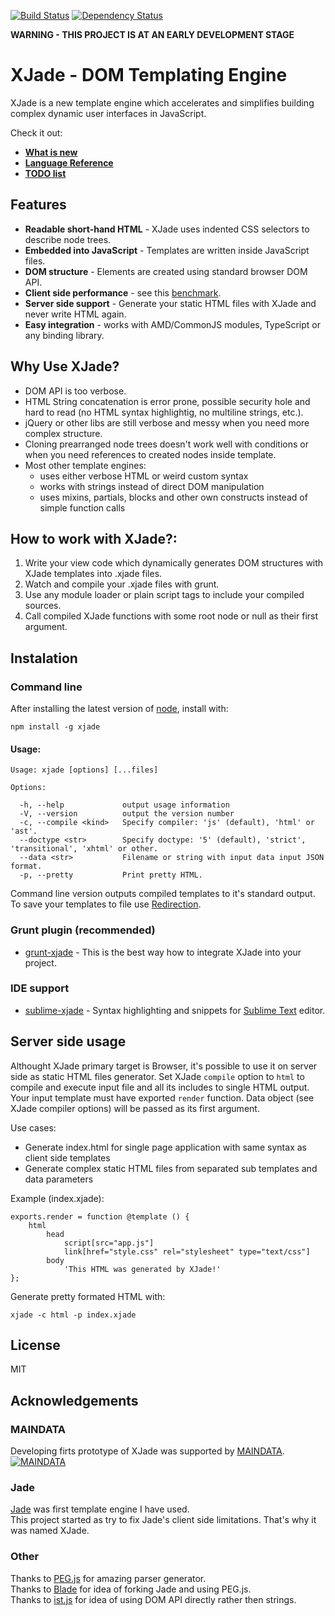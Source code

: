 [![Build Status](https://travis-ci.org/dorny/xjade.png?branch=master)](https://travis-ci.org/dorny/xjade)
[![Dependency Status](https://gemnasium.com/dorny/xjade.png)](https://gemnasium.com/dorny/xjade)

**WARNING - THIS PROJECT IS AT AN EARLY DEVELOPMENT STAGE**

# XJade - DOM Templating Engine

XJade is a new template engine which accelerates and simplifies building complex dynamic user interfaces in JavaScript.


Check it out:
* [**What is new**](CHANGES.md)
* [**Language Reference**](LANGUAGE.md)
* [**TODO list**](TODO.md)


##  Features
* **Readable short-hand HTML** - XJade uses indented CSS selectors to describe node trees.
* **Embedded into JavaScript** - Templates are written inside JavaScript files.
* **DOM structure** - Elements are created using standard browser DOM API.
* **Client side performance** - see this [benchmark](http://jsperf.com/xjade-benchmarks/2). 
* **Server side support** - Generate your static HTML files with XJade and never write HTML again.
* **Easy integration** - works with AMD/CommonJS modules, TypeScript or any binding library.


## Why Use XJade?
* DOM API is too verbose.
* HTML String concatenation is error prone, possible security hole and hard to read (no HTML syntax highlightig, no multiline strings, etc.).
* jQuery or other libs are still verbose and messy when you need more complex structure.
* Cloning prearranged node trees doesn't work well with conditions or when you need references to created nodes inside template.
* Most other template engines:
    * uses either verbose HTML or weird custom syntax
    * works with strings instead of direct DOM manipulation
    * uses mixins, partials, blocks and other own constructs instead of simple function calls



## How to work with XJade?:
1. Write your view code which dynamically generates DOM structures with XJade templates into .xjade files.
1. Watch and compile your .xjade files with grunt.
1. Use any module loader or plain script tags to include your compiled sources.
1. Call compiled XJade functions with some root node or null as their first argument.



## Instalation

### Command line
After installing the latest version of [node](http://nodejs.org/), install with:
```shell
npm install -g xjade
```

#### Usage:
```
Usage: xjade [options] [...files]

Options:

  -h, --help             output usage information
  -V, --version          output the version number
  -c, --compile <kind>   Specify compiler: 'js' (default), 'html' or 'ast'.
  --doctype <str>        Specify doctype: '5' (default), 'strict', 'transitional', 'xhtml' or other.
  --data <str>           Filename or string with input data input JSON format.
  -p, --pretty           Print pretty HTML.
```

Command line version outputs compiled templates to it's standard output.
To save your templates to file use [Redirection](http://en.wikipedia.org/wiki/Redirection_(computing)).


### Grunt plugin (recommended)
* [grunt-xjade](https://github.com/dorny/grunt-xjade) - This is the best way how to integrate XJade into your project.


### IDE support
* [sublime-xjade](https://github.com/dorny/sublime-xjade) - Syntax highlighting and snippets for [Sublime Text](http://www.sublimetext.com/) editor.



## Server side usage

Althought XJade primary target is Browser, it's possible to use it on server side as static HTML files generator.
Set XJade `compile` option to `html` to compile and execute input file and all its includes to single HTML output.
Your input template must have exported `render` function.
Data object (see XJade compiler options) will be passed as its first argument.

Use cases:
* Generate index.html for single page application with same syntax as client side templates
* Generate complex static HTML files from separated sub templates and data parameters

Example (index.xjade):
```
exports.render = function @template () {
    html
        head
            script[src="app.js"]
            link[href="style.css" rel="stylesheet" type="text/css"]
        body
            'This HTML was generated by XJade!'
};
```

Generate pretty formated HTML with:
```
xjade -c html -p index.xjade
```



## License

MIT



## Acknowledgements

### MAINDATA
Developing firts prototype of XJade was supported by [MAINDATA](http://www.maindatainc.com).  
[![MAINDATA](https://dl.dropboxusercontent.com/u/40395608/MD-logo.png)](http://www.maindatainc.com)


### Jade
[Jade](http://jade-lang.com/) was first template engine I have used.  
This project started as try to fix Jade's client side limitations. That's why it was named XJade.  

### Other

Thanks to [PEG.js](http://pegjs.majda.cz/) for amazing parser generator.  
Thanks to [Blade](https://github.com/bminer/node-blade) for idea of forking Jade and using PEG.js.  
Thanks to [ist.js](http://njoyard.github.io/ist/) for idea of using DOM API directly rather then strings.  
